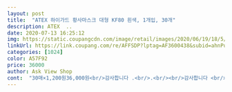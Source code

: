 ```yaml
---
layout: post 
title:  "ATEX 하이가드 황사마스크 대형 KF80 흰색, 1개입, 30개" 
description: ATEX  ..
date: 2020-07-13 16:25:12 
img: https://static.coupangcdn.com/image/retail/images/2020/06/19/18/5/62daab22-483c-4711-9ca7-5753dc0aafad.jpg 
linkUrl: https://link.coupang.com/re/AFFSDP?lptag=AF3600438&subid=ahnPublicAsk&pageKey=1722421379&itemId=2931628805&vendorItemId=70920247324&traceid=V0-113-ca77fd7586ae3c12 
categories: [1024] 
color: A57F92 
price: 36000 
author: Ask View Shop 
cont:  "30매×1,200원36,000원<br/>감사합니다 .<br/>.<br/><br/>감사합니다 <br/>공적마스크 1매 1,500원인데 1,200원에 살 수 있어서 좋네요!<br/>그래서 지난주 공적마스크를 대박이네온가족마스크로 사려고 어제 엄청 돌아다녔는데 일요일이라 많이 문을 닫아서 구입할 수가 없었어요ᆢ<br/>근데 택배비닐봉지 안에 박스 찌그러지고 아무리 세어봐도 28개네요ㅠ<br/>날씨 더워지면서 80으로 공적 구매해서 사용했는데 얼굴 쪼금  큰 여자인데도 크기 여유있어(들떠거나한게아니라 얼굴 아래 푹 덮는데도 불편함없다는)끼지않고 끈도 부드러워 귀 전혀 아프지않아요<br/>다만 가격이 조금 더 내린다면 좋겠어요ᆢ<br/>리뷰보고 설마했는데 무슨일일까요??<br/>마스크 없이 외출 할 수 있는 날이 언제쯤 오려나!!!<br/>배송중 박스가 다 부서져서 별점 4개 주었어요!<br/>아마도 사람 얼굴 크기와 생김새가 다 다르니 마스크 크기나 모양에 따라 자기에게 더 잘 맞는게 있는것 같더라구요<br/>어제 주문해서 오늘 새벽에 받았어요<br/>여름이라 KF80이 그나마 호흡이 편한듯하여 주문했어요<br/>여자인 나에게는 좀 큰듯한데 남편은 이제까지 산 여러 공적마스크 중에 이게 제일 좋다고해요 귀도 안아프고 마스크도 제일 편하다고요 ᆢ<br/>요즘 월×스 앱에서는  동일한 것을 840원에 파는데 사기가 하늘에 별따기니  몇번 시도했다가 포기했거든요<br/>의약외품 비말차단용마스크는 500원이구요<br/>있을뿐만아니라 30개 36000원이니 공적마스크보다 저렴한데다 더 많이 살 수가 있었어요<br/>지지난주 공적마스크를 구입할 때 처음으로  하이가드 황사마스크kf80 대박이네온가족마스크를 사게되었어요<br/>쿠팡에서 의약외품 비말차단용마스크도 구매할 수 있으면 좋겠네요<br/>혹시나하고 쿠팡에 들어가보니 세상에 역시 쿠팡입니다<br/>후기 중에 갯수가 모자라다는게 있어서 세어보니 30개 맞았구요 다만 박스가 조금 찌그러져 있었으나 많은 물품 속에 있다보니 그런 것 같고, 마스크에는 지장없어서 다행이네요<br/>" 
---
```

